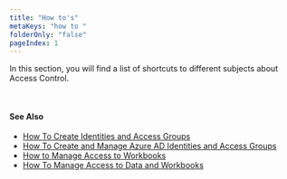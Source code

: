 ```yaml
---
title: "How to's"
metaKeys: "how to "
folderOnly: "false"
pageIndex: 1
---
```


In this section, you will find a list of shortcuts to different subjects about Access Control.

<br/>

#### See Also  

* [How To Create Identities and Access Groups](howto/identities.md)
* [How To Create and Manage Azure AD Identities and Access Groups](howto/azuread.md)
* [How to Manage Access to Workbooks](howto/wbacess.md)
* [How To Manage Access to Data and Workbooks](howto/dataworkbooks.md)







